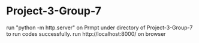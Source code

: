 # Project-3-Group-7
run "python -m http.server" on Prmpt under directory of Project-3-Group-7 to run codes successfully.
run http://localhost:8000/ on browser